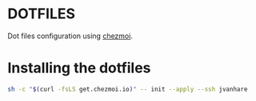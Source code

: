 # DOTFILES

Dot files configuration using [chezmoi](https://www.chezmoi.io).

# Installing the dotfiles

```sh
sh -c "$(curl -fsLS get.chezmoi.io)" -- init --apply --ssh jvanhare
```
